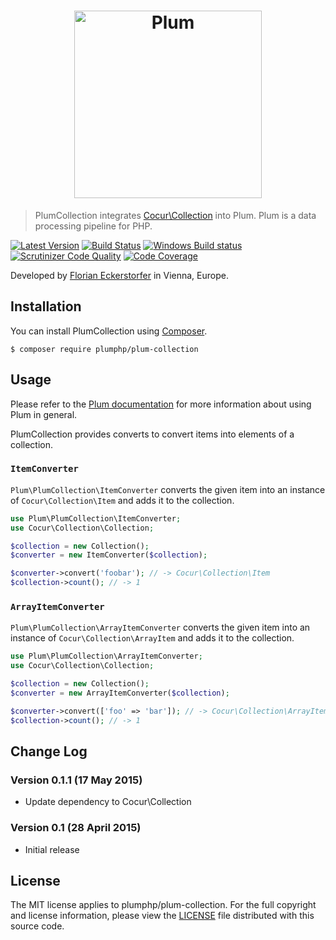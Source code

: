 <h1 align="center">
    <img src="http://cdn.florian.ec/plum-logo.svg" alt="Plum" width="300">
</h1>

> PlumCollection integrates [Cocur\Collection](https://github.com/cocur/collection) into Plum. Plum is a data
processing pipeline for PHP.

[![Latest Version](https://img.shields.io/packagist/v/plumphp/plum-collection.svg)](https://packagist.org/packages/plumphp/plum-collection)
[![Build Status](https://img.shields.io/travis/plumphp/plum-collection.svg?style=flat)](https://travis-ci.org/plumphp/plum-collection)
[![Windows Build status](https://ci.appveyor.com/api/projects/status/18xj5t3a8i13yakb?svg=true)](https://ci.appveyor.com/project/florianeckerstorfer/plum-collection)
[![Scrutinizer Code Quality](https://img.shields.io/scrutinizer/g/plumphp/plum-collection.svg?style=flat)](https://scrutinizer-ci.com/g/plumphp/plum-collection/?branch=master)
[![Code Coverage](https://img.shields.io/scrutinizer/coverage/g/plumphp/plum-collection.svg?style=flat)](https://scrutinizer-ci.com/g/plumphp/plum-collection/?branch=master)

Developed by [Florian Eckerstorfer](https://florian.ec) in Vienna, Europe.


Installation
------------

You can install PlumCollection using [Composer](http://getcomposer.org).

```shell
$ composer require plumphp/plum-collection
```


Usage
-----

Please refer to the [Plum documentation](https://github.com/plumphp/plum/blob/master/docs/index.md) for more
information about using Plum in general.

PlumCollection provides converts to convert items into elements of a collection.

### `ItemConverter`

`Plum\PlumCollection\ItemConverter` converts the given item into an instance of `Cocur\Collection\Item` and adds it to
the collection.

```php
use Plum\PlumCollection\ItemConverter;
use Cocur\Collection\Collection;

$collection = new Collection();
$converter = new ItemConverter($collection);

$converter->convert('foobar'); // -> Cocur\Collection\Item
$collection->count(); // -> 1
```

### `ArrayItemConverter`

`Plum\PlumCollection\ArrayItemConverter` converts the given item into an instance of `Cocur\Collection\ArrayItem` and
adds it to the collection.

```php
use Plum\PlumCollection\ArrayItemConverter;
use Cocur\Collection\Collection;

$collection = new Collection();
$converter = new ArrayItemConverter($collection);

$converter->convert(['foo' => 'bar']); // -> Cocur\Collection\ArrayItem
$collection->count(); // -> 1
```


Change Log
----------

### Version 0.1.1 (17 May 2015)

- Update dependency to Cocur\Collection

### Version 0.1 (28 April 2015)

- Initial release


License
-------

The MIT license applies to plumphp/plum-collection. For the full copyright and license information,
please view the [LICENSE](https://github.com/plumphp/plum-collection/blob/master/LICENSE) file distributed with this
source code.
